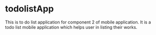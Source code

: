# todolistApp
This is to do list application for component 2 of  mobile application. It is a todo list  mobile application which helps user in listing their works. 
